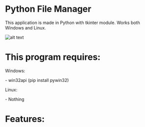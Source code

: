 # Python File Manager
This application is made in Python with tkinter module. Works both Windows and Linux.

![alt text](https://storage.nlogdev.repl.co/uploads/demo.PNG)
<p></p>

# This program requires:
<p>Windows:</p>
<p>- win32api (pip install pywin32)</p>
<p>Linux:</p>
<p>- Nothing</p>

# Features:
<p></p>



